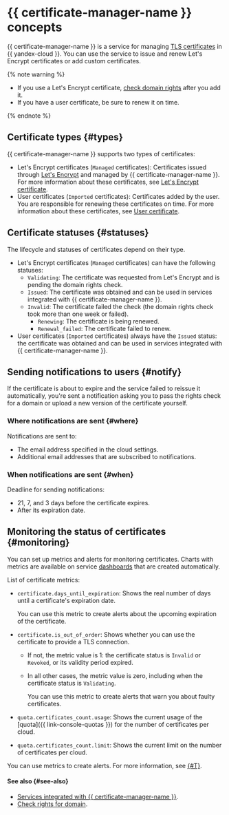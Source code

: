 # {{ certificate-manager-name }} concepts

{{ certificate-manager-name }} is a service for managing [TLS certificates](https://en.wikipedia.org/wiki/Public_key_certificate#TLS/SSL_server_certificate) in {{ yandex-cloud }}. You can use the service to issue and renew Let's Encrypt certificates or add custom certificates.

{% note warning %}

* If you use a Let's Encrypt certificate, [check domain rights](challenges.md) after you add it.
* If you have a user certificate, be sure to renew it on time.

{% endnote %}

## Certificate types {#types}

{{ certificate-manager-name }} supports two types of certificates:
* Let's Encrypt certificates (`Managed` certificates): Certificates issued through [Let's Encrypt](https://letsencrypt.org) and managed by {{ certificate-manager-name }}. For more information about these certificates, see [Let's Encrypt certificate](managed-certificate.md).
* User certificates (`Imported` certificates): Certificates added by the user. You are responsible for renewing these certificates on time. For more information about these certificates, see [User certificate](imported-certificate.md).

## Certificate statuses {#statuses}

The lifecycle and statuses of certificates depend on their type.

* Let's Encrypt certificates (`Managed` certificates) can have the following statuses:
   * `Validating`: The certificate was requested from Let's Encrypt and is pending the domain rights check.
   * `Issued`: The certificate was obtained and can be used in services integrated with {{ certificate-manager-name }}.
   * `Invalid`: The certificate failed the check (the domain rights check took more than one week or failed).
      * `Renewing`: The certificate is being renewed.
      * `Renewal_failed`: The certificate failed to renew.
* User certificates (`Imported` certificates) always have the `Issued` status: the certificate was obtained and can be used in services integrated with {{ certificate-manager-name }}.

## Sending notifications to users {#notify}

If the certificate is about to expire and the service failed to reissue it automatically, you're sent a notification asking you to pass the rights check for a domain or upload a new version of the certificate yourself.

### Where notifications are sent {#where}

Notifications are sent to:
* The email address specified in the cloud settings.
* Additional email addresses that are subscribed to notifications.

### When notifications are sent {#when}

Deadline for sending notifications:
* 21, 7, and 3 days before the certificate expires.
* After its expiration date.

## Monitoring the status of certificates {#monitoring}

You can set up metrics and alerts for monitoring certificates. Charts with metrics are available on service [dashboards](../../monitoring/concepts/visualization/dashboard.md) that are created automatically. 

List of certificate metrics:
* `certificate.days_until_expiration`: Shows the real number of days until a certificate's expiration date.

   You can use this metric to create alerts about the upcoming expiration of the certificate.
* `certificate.is_out_of_order`: Shows whether you can use the certificate to provide a TLS connection.
   * If not, the metric value is 1: the certificate status is `Invalid` or `Revoked`, or its validity period expired.
   * In all other cases, the metric value is zero, including when the certificate status is `Validating`.

      You can use this metric to create alerts that warn you about faulty certificates.
* `quota.certificates_count.usage`: Shows the current usage of the [quota]({{ link-console-quotas }}) for the number of certificates per cloud.
* `quota.certificates_count.limit`: Shows the current limit on the number of certificates per cloud.

You can use metrics to create alerts. For more information, see [{#T}](../operations/alert.md).

#### See also {#see-also}

* [Services integrated with {{ certificate-manager-name }}](services.md).
* [Check rights for domain](challenges.md).